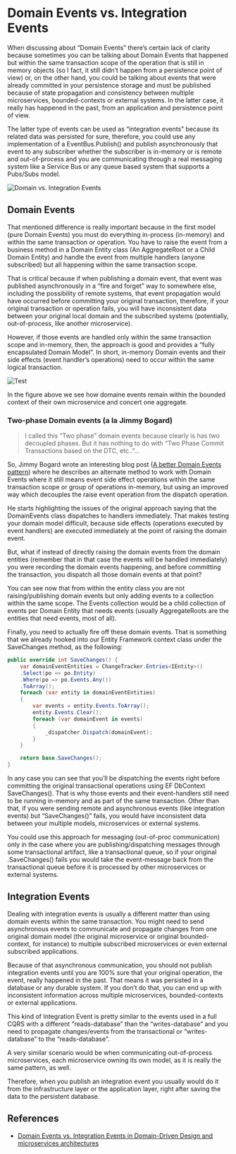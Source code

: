 # Domain Events vs. Integration Events

When discussing about “Domain Events” there’s certain lack of clarity because sometimes you can be talking about Domain Events that happened but within the same transaction scope of the operation that is still in memory objects (so I fact, it still didn’t happen from a persistence point of view) or, on the other hand, you could be talking about events that were already committed in your persistence storage and must be published because of state propagation and consistency between multiple microservices, bounded-contexts or external systems. In the latter case, it really has happened in the past, from an application and persistence point of view.

The latter type of events can be used as “integration events” because its related data was persisted for sure, therefore, you could use any implementation of a EventBus.Publish() and publish asynchronously that event to any subscriber whether the subscriber is in-memory or is remote and out-of-process and you are communicating through a real messaging system like a Service Bus or any queue based system that supports a Pubs/Subs model.

![Domain vs. Integration Events](/.media/image_thumb98.png)

## Domain Events

That mentioned difference is really important because in the first model (pure Domain Events) you must do everything in-process (in-memory) and within the same transaction or operation. You have to raise the event from a business method in a Domain Entity class (An AggregateRoot or a Child Domain Entity) and handle the event from multiple handlers (anyone subscribed) but all happening within the same transaction scope. 

That is critical because if when publishing a domain event, that event was published asynchronously in a “fire and forget” way to somewhere else, including the possibility of remote systems, that event propagation would have occurred before committing your original transaction, therefore, if your original transaction or operation fails, you will have inconsistent data between your original local domain and the subscribed systems (potentially, out-of-process, like another microservice).

However, if those events are handled only within the same transaction scope and in-memory, then, the approach is good and provides a “fully encapsulated Domain Model”. In short, in-memory Domain events and their side effects (event handler’s operations) need to occur within the same logical transaction.

![Test](/.media/image_thumb732.png)

In the figure above we see how domaine events remain within the bounded context of their own microservice and concert one aggregate.

### Two-phase Domain events (a la Jimmy Bogard)

> I called this “Two phase” domain events because clearly is has two decoupled phases. But it has nothing to do with “Two Phase Commit Transactions based on the DTC, etc..”…

So, Jimmy Bogard wrote an interesting blog post ([A better Domain Events pattern](https://lostechies.com/jimmybogard/2014/05/13/a-better-domain-events-pattern/)) where he describes an alternate method to work with Domain Events where it still means event side effect operations within the same transaction scope or group of operations in-memory, but using an improved way which decouples the raise event operation from the dispatch operation.

He starts highlighting the issues of the original approach saying that the DomainEvents class dispatches to handlers immediately. That makes testing your domain model difficult, because side effects (operations executed by event handlers) are executed immediately at the point of raising the domain event.

But, what if instead of directly raising the domain events from the domain entities (remember that in that case the events will be handled immediately) you were recording the domain events happening, and before committing the transaction, you dispatch all those domain events at that point?

You can see now that from within the entity class you are not raising/publishing domain events but only adding events to a collection within the same scope. The Events collection would be a child collection of events per Domain Entity that needs events (usually AggregateRoots are the entities that need events, most of all).

Finally, you need to actually fire off these domain events. That is something that we already hooked into our Entity Framework context class under the SaveChanges method, as the following:

```C#
public override int SaveChanges() {
    var domainEventEntities = ChangeTracker.Entries<IEntity>()
    .Select(po => po.Entity)
    .Where(po => po.Events.Any())
    .ToArray();
    foreach (var entity in domainEventEntities)
    {
        var events = entity.Events.ToArray();
        entity.Events.Clear();
        foreach (var domainEvent in events)
        {
            _dispatcher.Dispatch(domainEvent);
        }
    }

    return base.SaveChanges();
}
```

In any case you can see that you’ll be dispatching the events right before committing the original transactional operations using EF DbContext SaveChanges(). That is why those events and their event-handlers still need to be running in-memory and as part of the same transaction. Other than that, if you were sending remote and asynchronous events (like integration events) but “SaveChanges()” fails, you would have inconsistent data between your multiple models, microservices or external systems.

You could use this approach for messaging (out-of-proc communication) only in the case where you are publishing/dispatching messages through some transactional artifact, like a transactional queue, so if your original .SaveChanges() fails you would take the event-message back from the transactional queue before it is processed by other microservices or external systems.

## Integration Events

Dealing with integration events is usually a different matter than using domain events within the same transaction. You might need to send asynchronous events to communicate and propagate changes from one original domain model (the original microservice or original bounded-context, for instance) to multiple subscribed microservices or even external subscribed applications.

Because of that asynchronous communication, you should not publish integration events until you are 100% sure that your original operation, the event, really happened in the past. That means it was persisted in a database or any durable system. If you don’t do that, you can end up with inconsistent information across multiple microservices, bounded-contexts or external applications.

This kind of Integration Event is pretty similar to the events used in a full CQRS with a different “reads-database” than the “writes-database” and you need to propagate changes/events from the transactional or “writes-database” to the “reads-database”.

A very similar scenario would be when communicating out-of-process microservices, each microservice owning its own model, as it is really the same pattern, as well.

Therefore, when you publish an integration event you usually would do it from the infrastructure layer or the application layer, right after saving the data to the persistent database.

## References

- [Domain Events vs. Integration Events in Domain-Driven Design and microservices architectures](https://devblogs.microsoft.com/cesardelatorre/domain-events-vs-integration-events-in-domain-driven-design-and-microservices-architectures/)
